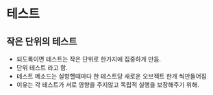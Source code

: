 # 테스트


## 작은 단위의 테스트

 + 되도록이면 테스트는 작은 단위로 한가지에 집중하게 만듬.
 + 단위 테스트 라고 함.
 + 테스트 메소드는 실항핼때마다 한 테스트당 새로운 오브젝트 한개 씩만들어짐
 + 이유는 각 테스트가 서로 영향을 주지않고 독립적 실행을 보장해주기 위해.


